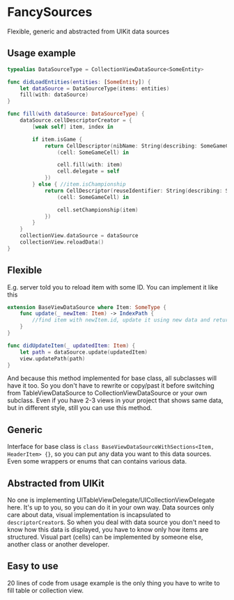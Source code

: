 # FancySources
Flexible, generic and abstracted from UIKit data sources

## Usage example

```swift
typealias DataSourceType = CollectionViewDataSource<SomeEntity>

func didLoadEntities(entities: [SomeEntity]) {        
    let dataSource = DataSourceType(items: entities)
    fill(with: dataSource)
}

func fill(with dataSource: DataSourceType) {
    dataSource.cellDescriptorCreator = {
        [weak self] item, index in

        if item.isGame {
            return CellDescriptor(nibName: String(describing: SomeGameCell.self), configure: {
                (cell: SomeGameCell) in

                cell.fill(with: item)
                cell.delegate = self
            })
        } else { //item.isChampionship
            return CellDescriptor(reuseIdentifier: String(describing: SomeChampionshipCell.self), configure: {
                (cell: SomeGameCell) in

                cell.setChampionship(item)
            })
        }
    }
    collectionView.dataSource = dataSource
    collectionView.reloadData()
}
```

## Flexible
E.g. server told you to reload item with some ID. You can implement it like this
```swift
extension BaseViewDataSource where Item: SomeType {
    func update(_ newItem: Item) -> IndexPath {
        //find item with newItem.id, update it using new data and return IndexPath
    }
}

func didUpdateItem(_ updatedItem: Item) {
    let path = dataSource.update(updatedItem)
    view.updatePath(path)
}
```
And because this method implemented for base class, all subclasses will have it too. So you don't have to rewrite or copy/past it before switching from TableViewDataSource to CollectionViewDataSource or your own subclass. Even if you have 2-3 views in your project that shows same data, but in different style, still you can use this method.

## Generic
Interface for base class is `class BaseViewDataSourceWithSections<Item, HeaderItem> {}`, so you can put any data you want to this data sources. Even some wrappers or enums that can contains various data.

## Abstracted from UIKit
No one is implementing UITableViewDelegate/UICollectionViewDelegate here. It's up to you, so you can do it in your own way. Data sources only care about data, visual implementation is incapsulated to `descriptorCreator`s. So when you deal with data source you don't need to know how this data is displayed, you have to know only how items are structured. Visual part (cells) can be implemented by someone else, another class or another developer.

## Easy to use
20 lines of code from usage example is the only thing you have to write to fill table or collection view. 
